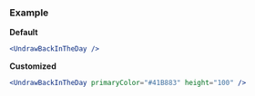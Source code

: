 ### Example

**Default**
```jsx
<UndrawBackInTheDay />
```

**Customized**
```jsx
<UndrawBackInTheDay primaryColor="#41B883" height="100" />
```
